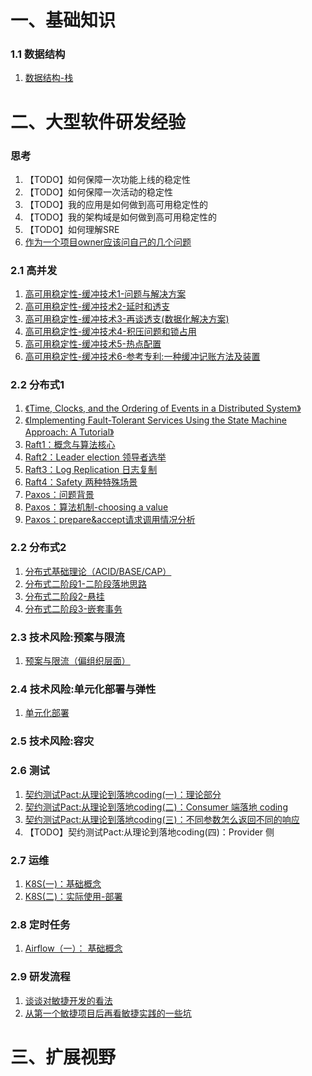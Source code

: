 # 一、基础知识

### 1.1 数据结构

1. [数据结构-栈](https://github.com/MikasaLevi/mydata/issues/14)

# 二、大型软件研发经验

### 思考

1. 【TODO】如何保障一次功能上线的稳定性
2. 【TODO】如何保障一次活动的稳定性
2. 【TODO】我的应用是如何做到高可用稳定性的
3. 【TODO】我的架构域是如何做到高可用稳定性的
4. 【TODO】如何理解SRE
5. [作为一个项目owner应该问自己的几个问题](https://github.com/MikasaLevi/mydata/issues/24)

### 2.1 高并发

1. [高可用稳定性-缓冲技术1-问题与解决方案](https://github.com/MikasaLevi/mydata/issues/1)
2. [高可用稳定性-缓冲技术2-延时和透支](https://github.com/MikasaLevi/mydata/issues/19)
3. [高可用稳定性-缓冲技术3-再谈透支(数据化解决方案) ](https://github.com/MikasaLevi/mydata/issues/20)
4. [高可用稳定性-缓冲技术4-积压问题和锁占用](https://github.com/MikasaLevi/mydata/issues/21)
5. [高可用稳定性-缓冲技术5-热点配置](https://github.com/MikasaLevi/mydata/issues/22)
6. [高可用稳定性-缓冲技术6-参考专利:一种缓冲记账方法及装置](https://github.com/MikasaLevi/mydata/issues/23)

### 2.2 分布式1

1. [《Time, Clocks, and the Ordering of Events in a Distributed System》](https://github.com/MikasaLevi/mydata/issues/2)
2. [《Implementing Fault-Tolerant Services Using the State Machine Approach: A Tutorial》](https://github.com/MikasaLevi/mydata/issues/4)
3. [Raft1：概念与算法核心](https://github.com/MikasaLevi/mydata/issues/5)
4. [Raft2：Leader election 领导者选举](https://github.com/MikasaLevi/mydata/issues/6)
5. [Raft3：Log Replication 日志复制](https://github.com/MikasaLevi/mydata/issues/7)
6. [Raft4：Safety 两种特殊场景](https://github.com/MikasaLevi/mydata/issues/8)
7. [Paxos：问题背景](https://github.com/MikasaLevi/mydata/issues/9)
8. [Paxos：算法机制-choosing a value](https://github.com/MikasaLevi/mydata/issues/10)
9. [Paxos：prepare&accept请求调用情况分析](https://github.com/MikasaLevi/mydata/issues/11)

###  2.2 分布式2

1. [分布式基础理论（ACID/BASE/CAP）](https://github.com/MikasaLevi/mydata/issues/15)
2. [分布式二阶段1-二阶段落地思路](https://github.com/MikasaLevi/mydata/issues/16)
3. [分布式二阶段2-悬挂](https://github.com/MikasaLevi/mydata/issues/17)
4. [分布式二阶段3-嵌套事务](https://github.com/MikasaLevi/mydata/issues/18)

### 2.3 技术风险:预案与限流

1. [预案与限流（偏组织层面）](https://github.com/MikasaLevi/mydata/issues/25)

### 2.4 技术风险:单元化部署与弹性

1. [单元化部署](https://github.com/MikasaLevi/mydata/issues/26)

### 2.5 技术风险:容灾

### 2.6 测试

1. [契约测试Pact:从理论到落地coding(一)：理论部分](https://github.com/MikasaLevi/mydata/issues/27)
2. [契约测试Pact:从理论到落地coding(二)：Consumer 端落地 coding](https://github.com/MikasaLevi/mydata/issues/28)
3. [契约测试Pact:从理论到落地coding(三)：不同参数怎么返回不同的响应](https://github.com/MikasaLevi/mydata/issues/29)
4. 【TODO】契约测试Pact:从理论到落地coding(四)：Provider 侧

### 2.7 运维

1. [K8S(一)：基础概念](https://github.com/MikasaLevi/mydata/issues/30)
2. [K8S(二)：实际使用-部署](https://github.com/MikasaLevi/mydata/issues/31)

### 2.8 定时任务

1. [Airflow（一）： 基础概念](https://github.com/MikasaLevi/mydata/issues/32)

### 2.9 研发流程

1. [谈谈对敏捷开发的看法](https://github.com/MikasaLevi/mydata/issues/12)
2. [从第一个敏捷项目后再看敏捷实践的一些坑](https://github.com/MikasaLevi/mydata/issues/13)

# 三、扩展视野
